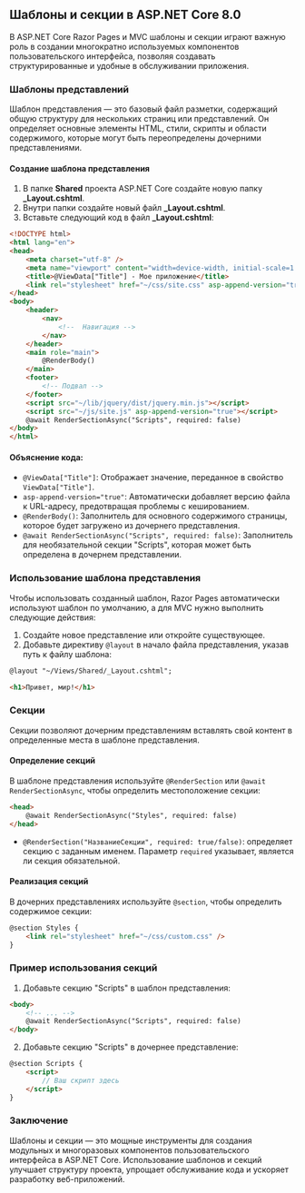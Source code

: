 ## Шаблоны и секции в ASP.NET Core 8.0

В ASP.NET Core Razor Pages и MVC  шаблоны и секции играют важную роль в создании многократно используемых компонентов пользовательского интерфейса, позволяя создавать структурированные и удобные в обслуживании приложения.

### Шаблоны представлений

Шаблон представления — это базовый файл разметки, содержащий общую структуру для нескольких страниц или представлений. Он определяет основные элементы HTML, стили, скрипты и области содержимого, которые могут быть переопределены дочерними представлениями.

#### Создание шаблона представления

1. В папке **Shared** проекта ASP.NET Core создайте новую папку **_Layout.cshtml**.
2. Внутри папки создайте новый файл **_Layout.cshtml**.
3. Вставьте следующий код в файл **_Layout.cshtml**:

```html
<!DOCTYPE html>
<html lang="en">
<head>
    <meta charset="utf-8" />
    <meta name="viewport" content="width=device-width, initial-scale=1.0" />
    <title>@ViewData["Title"] - Мое приложение</title>
    <link rel="stylesheet" href="~/css/site.css" asp-append-version="true" />
</head>
<body>
    <header>
        <nav>
            <!--  Навигация -->
        </nav>
    </header>
    <main role="main">
        @RenderBody() 
    </main>
    <footer>
        <!-- Подвал -->
    </footer>
    <script src="~/lib/jquery/dist/jquery.min.js"></script>
    <script src="~/js/site.js" asp-append-version="true"></script>
    @await RenderSectionAsync("Scripts", required: false) 
</body>
</html>
```

#### Объяснение кода:

* `@ViewData["Title"]`: Отображает значение, переданное в свойство `ViewData["Title"]`.
* `asp-append-version="true"`: Автоматически добавляет версию файла к URL-адресу, предотвращая проблемы с кешированием.
* `@RenderBody()`: Заполнитель для основного содержимого страницы, которое будет загружено из дочернего представления.
* `@await RenderSectionAsync("Scripts", required: false)`: Заполнитель для необязательной секции "Scripts", которая может быть определена в дочернем представлении.

### Использование шаблона представления

Чтобы использовать созданный шаблон, Razor Pages автоматически используют шаблон по умолчанию, а для MVC нужно выполнить следующие действия:

1. Создайте новое представление или откройте существующее.
2. Добавьте директиву `@layout` в начало файла представления, указав путь к файлу шаблона:

```html
@layout "~/Views/Shared/_Layout.cshtml";

<h1>Привет, мир!</h1>
```

### Секции

Секции позволяют дочерним представлениям вставлять свой контент в определенные места в шаблоне представления.

#### Определение секций

В шаблоне представления используйте `@RenderSection` или `@await RenderSectionAsync`, чтобы определить местоположение секции:

```html
<head>
    @await RenderSectionAsync("Styles", required: false) 
</head>
```

* `@RenderSection("НазваниеСекции", required: true/false)`: определяет секцию с заданным именем. Параметр `required` указывает, является ли секция обязательной.

#### Реализация секций

В дочерних представлениях используйте `@section`, чтобы определить содержимое секции:

```html
@section Styles {
    <link rel="stylesheet" href="~/css/custom.css" />
}
```

### Пример использования секций

1. Добавьте секцию "Scripts" в шаблон представления:

```html
<body>
    <!-- ... -->
    @await RenderSectionAsync("Scripts", required: false) 
</body>
```

2. Добавьте секцию "Scripts" в дочернее представление:

```html
@section Scripts {
    <script>
        // Ваш скрипт здесь
    </script>
}
```

### Заключение

Шаблоны и секции — это мощные инструменты для создания модульных и многоразовых компонентов пользовательского интерфейса в ASP.NET Core. Использование шаблонов и секций улучшает структуру проекта, упрощает обслуживание кода и ускоряет разработку веб-приложений.
